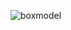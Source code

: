 ![boxmodel](https://user-images.githubusercontent.com/113463671/193435870-fd152fa0-21e8-4953-8fe4-8ae9554ddb85.png)
